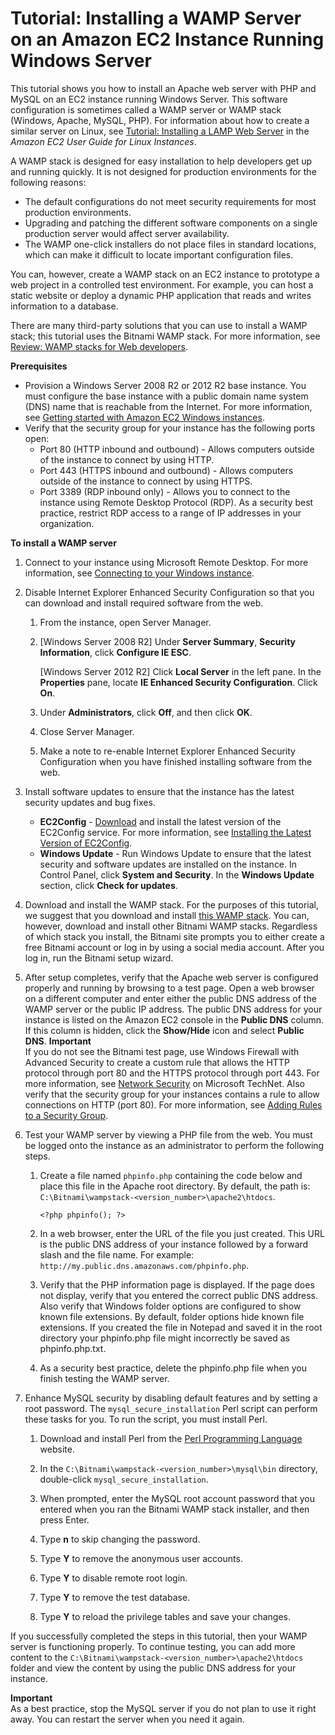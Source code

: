 # Tutorial: Installing a WAMP Server on an Amazon EC2 Instance Running Windows Server<a name="install-WAMP"></a>

This tutorial shows you how to install an Apache web server with PHP and MySQL on an EC2 instance running Windows Server\. This software configuration is sometimes called a WAMP server or WAMP stack \(Windows, Apache, MySQL, PHP\)\. For information about how to create a similar server on Linux, see [Tutorial: Installing a LAMP Web Server](https://docs.aws.amazon.com/AWSEC2/latest/UserGuide/install-LAMP.html) in the *Amazon EC2 User Guide for Linux Instances*\.

A WAMP stack is designed for easy installation to help developers get up and running quickly\. It is not designed for production environments for the following reasons:
+ The default configurations do not meet security requirements for most production environments\.
+ Upgrading and patching the different software components on a single production server would affect server availability\.
+ The WAMP one\-click installers do not place files in standard locations, which can make it difficult to locate important configuration files\.

You can, however, create a WAMP stack on an EC2 instance to prototype a web project in a controlled test environment\. For example, you can host a static website or deploy a dynamic PHP application that reads and writes information to a database\. 

There are many third\-party solutions that you can use to install a WAMP stack; this tutorial uses the Bitnami WAMP stack\. For more information, see [Review: WAMP stacks for Web developers](http://www.infoworld.com/d/application-development/review-wamp-stacks-web-developers-194346)\. 

**Prerequisites**
+ Provision a Windows Server 2008 R2 or 2012 R2 base instance\. You must configure the base instance with a public domain name system \(DNS\) name that is reachable from the Internet\. For more information, see [Getting started with Amazon EC2 Windows instances](EC2_GetStarted.md)\.
+ Verify that the security group for your instance has the following ports open:
  + Port 80 \(HTTP inbound and outbound\) \- Allows computers outside of the instance to connect by using HTTP\. 
  + Port 443 \(HTTPS inbound and outbound\) \- Allows computers outside of the instance to connect by using HTTPS\.
  + Port 3389 \(RDP inbound only\) \- Allows you to connect to the instance using Remote Desktop Protocol \(RDP\)\. As a security best practice, restrict RDP access to a range of IP addresses in your organization\.

**To install a WAMP server**

1. Connect to your instance using Microsoft Remote Desktop\. For more information, see [Connecting to your Windows instance](connecting_to_windows_instance.md)\.

1. Disable Internet Explorer Enhanced Security Configuration so that you can download and install required software from the web\.

   1. From the instance, open Server Manager\.

   1. \[Windows Server 2008 R2\] Under **Server Summary**, **Security Information**, click **Configure IE ESC**\.

      \[Windows Server 2012 R2\] Click **Local Server** in the left pane\. In the **Properties** pane, locate **IE Enhanced Security Configuration**\. Click **On**\.

   1. Under **Administrators**, click **Off**, and then click **OK**\.

   1. Close Server Manager\.

   1. Make a note to re\-enable Internet Explorer Enhanced Security Configuration when you have finished installing software from the web\.

1. Install software updates to ensure that the instance has the latest security updates and bug fixes\.
   + **EC2Config** \- [Download](https://s3.amazonaws.com/ec2-downloads-windows/EC2Config/EC2Install.zip) and install the latest version of the EC2Config service\. For more information, see [Installing the Latest Version of EC2Config](UsingConfig_Install.md)\.
   + **Windows Update** \- Run Windows Update to ensure that the latest security and software updates are installed on the instance\. In Control Panel, click **System and Security**\. In the **Windows Update** section, click **Check for updates**\.

1. Download and install the WAMP stack\. For the purposes of this tutorial, we suggest that you download and install [this WAMP stack](https://bitnami.com/stack/wamp)\. You can, however, download and install other Bitnami WAMP stacks\. Regardless of which stack you install, the Bitnami site prompts you to either create a free Bitnami account or log in by using a social media account\. After you log in, run the Bitnami setup wizard\.

1. After setup completes, verify that the Apache web server is configured properly and running by browsing to a test page\. Open a web browser on a different computer and enter either the public DNS address of the WAMP server or the public IP address\. The public DNS address for your instance is listed on the Amazon EC2 console in the **Public DNS** column\. If this column is hidden, click the **Show/Hide** icon and select **Public DNS**\.
**Important**  
If you do not see the Bitnami test page, use Windows Firewall with Advanced Security to create a custom rule that allows the HTTP protocol through port 80 and the HTTPS protocol through port 443\. For more information, see [Network Security](https://technet.microsoft.com/en-us/library/cc725616.aspx) on Microsoft TechNet\. Also verify that the security group for your instances contains a rule to allow connections on HTTP \(port 80\)\. For more information, see [Adding Rules to a Security Group](working-with-security-groups.md#adding-security-group-rule)\.

1. Test your WAMP server by viewing a PHP file from the web\. You must be logged onto the instance as an administrator to perform the following steps\. 

   1. Create a file named `phpinfo.php` containing the code below and place this file in the Apache root directory\. By default, the path is: `C:\Bitnami\wampstack-<version_number>\apache2\htdocs`\.

      ```
      <?php phpinfo(); ?>
      ```

   1. In a web browser, enter the URL of the file you just created\. This URL is the public DNS address of your instance followed by a forward slash and the file name\. For example: `http://my.public.dns.amazonaws.com/phpinfo.php`\.

   1. Verify that the PHP information page is displayed\. If the page does not display, verify that you entered the correct public DNS address\. Also verify that Windows folder options are configured to show known file extensions\. By default, folder options hide known file extensions\. If you created the file in Notepad and saved it in the root directory your phpinfo\.php file might incorrectly be saved as phpinfo\.php\.txt\.

   1. As a security best practice, delete the phpinfo\.php file when you finish testing the WAMP server\.

1. Enhance MySQL security by disabling default features and by setting a root password\. The `mysql_secure_installation` Perl script can perform these tasks for you\. To run the script, you must install Perl\.

   1.  Download and install Perl from the [Perl Programming Language](http://www.perl.org/) website\.

   1. In the `C:\Bitnami\wampstack-<version_number>\mysql\bin` directory, double\-click `mysql_secure_installation`\.

   1. When prompted, enter the MySQL root account password that you entered when you ran the Bitnami WAMP stack installer, and then press Enter\.

   1. Type **n** to skip changing the password\.

   1. Type **Y** to remove the anonymous user accounts\.

   1. Type **Y** to disable remote root login\.

   1. Type **Y** to remove the test database\.

   1. Type **Y** to reload the privilege tables and save your changes\.

If you successfully completed the steps in this tutorial, then your WAMP server is functioning properly\. To continue testing, you can add more content to the `C:\Bitnami\wampstack-<version_number>\apache2\htdocs` folder and view the content by using the public DNS address for your instance\.

**Important**  
As a best practice, stop the MySQL server if you do not plan to use it right away\. You can restart the server when you need it again\.